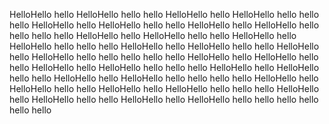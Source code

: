 HelloHello hello
HelloHello hello hello
HelloHello hello
HelloHello hello hello hello
HelloHello hello
HelloHello hello hello
HelloHello hello
HelloHello hello hello hello hello
HelloHello hello
HelloHello hello hello
HelloHello hello
HelloHello hello hello hello
HelloHello hello
HelloHello hello hello
HelloHello hello
HelloHello hello hello hello hello hello
HelloHello hello
HelloHello hello hello
HelloHello hello
HelloHello hello hello hello
HelloHello hello
HelloHello hello hello
HelloHello hello
HelloHello hello hello hello hello
HelloHello hello
HelloHello hello hello
HelloHello hello
HelloHello hello hello hello
HelloHello hello
HelloHello hello hello
HelloHello hello
HelloHello hello hello hello hello hello hello
